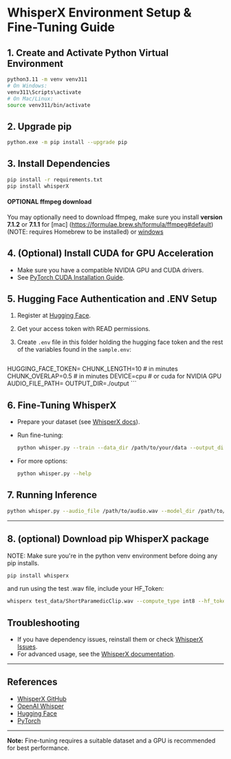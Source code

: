# WhisperX Environment Setup & Fine-Tuning Guide

## 1. Create and Activate Python Virtual Environment

```sh
python3.11 -m venv venv311
# On Windows:
venv311\Scripts\activate
# On Mac/Linux:
source venv311/bin/activate
```

## 2. Upgrade pip

```sh
python.exe -m pip install --upgrade pip
```

## 3. Install Dependencies

```sh
pip install -r requirements.txt
pip install whisperX
```

#### OPTIONAL ffmpeg download

You may optionally need to download ffmpeg, make sure you install **version 7.1.2** or **7.1.1**  for [mac]  (https://formulae.brew.sh/formula/ffmpeg#default) (NOTE: requires Homebrew to be installed) or [windows](https://github.com/GyanD/codexffmpeg/releases)

## 4. (Optional) Install CUDA for GPU Acceleration

- Make sure you have a compatible NVIDIA GPU and CUDA drivers.
- See [PyTorch CUDA Installation Guide](https://pytorch.org/get-started/locally/).

## 5. Hugging Face Authentication and .ENV Setup

1. Register at [Hugging Face](https://huggingface.co).
2. Get your access token with READ permissions.
3. Create `.env` file in this folder holding the hugging face token and the rest of the variables found in the `sample.env`:

    ```.env
 HUGGING_FACE_TOKEN=
CHUNK_LENGTH=10 # in minutes
CHUNK_OVERLAP=0.5 # in minutes
DEVICE=cpu # or cuda for NVIDIA GPU
AUDIO_FILE_PATH=
OUTPUT_DIR=./output
    ```

## 6. Fine-Tuning WhisperX

- Prepare your dataset (see [WhisperX docs](https://github.com/m-bain/whisperx#fine-tuning)).
- Run fine-tuning:

    ```sh
    python whisper.py --train --data_dir /path/to/your/data --output_dir /path/to/save/model
    ```

- For more options:

    ```sh
    python whisper.py --help
    ```

## 7. Running Inference

```sh
python whisper.py --audio_file /path/to/audio.wav --model_dir /path/to/save/model
```

---

## 8. (optional) Download pip WhisperX package

NOTE: Make sure you're in the python venv environment before doing any pip installs.

```sh
pip install whisperx
```

and run using the test .wav file, include your HF_Token:
```sh
whisperx test_data/ShortParamedicClip.wav --compute_type int8 --hf_token YOUR_TOKEN_HERE  --model large-v2 --diarize --highlight_words True
```
## Troubleshooting

- If you have dependency issues, reinstall them or check [WhisperX Issues](https://github.com/m-bain/whisperx/issues).
- For advanced usage, see the [WhisperX documentation](https://github.com/m-bain/whisperx).

---

## References

- [WhisperX GitHub](https://github.com/m-bain/whisperx)
- [OpenAI Whisper](https://github.com/openai/whisper)
- [Hugging Face](https://huggingface.co)
- [PyTorch](https://pytorch.org)

---

**Note:** Fine-tuning requires a suitable dataset and a GPU is recommended for best performance.